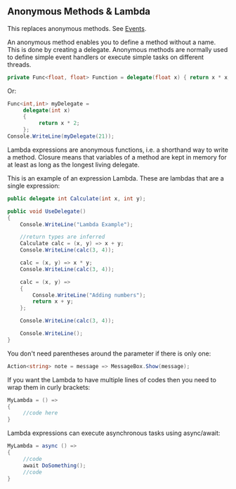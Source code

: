 ## Anonymous Methods & Lambda

This replaces anonymous methods. See [Events](Events.md). 

An anonymous method enables you to define a method without a name. This is done by creating a delegate. Anonymous methods are normally used to define simple event handlers or execute simple tasks on different threads.

```csharp
private Func<float, float> Function = delegate(float x) { return x * x; };
```

Or:

```csharp
Func<int,int> myDelegate =
     delegate(int x)
     {
          return x * 2;
     };
Console.WriteLine(myDelegate(21));
```

Lambda expressions are anonymous functions, i.e. a shorthand way to write a method. Closure means that variables of a method are kept in memory for at least as long as the longest living delegate.

This is an example of an expression Lambda. These are lambdas that are a single expression:


```csharp
public delegate int Calculate(int x, int y);

public void UseDelegate()
{
    Console.WriteLine("Lambda Example");

    //return types are inferred
    Calculate calc = (x, y) => x + y;
    Console.WriteLine(calc(3, 4));

    calc = (x, y) => x * y;
    Console.WriteLine(calc(3, 4));

    calc = (x, y) =>
    {
        Console.WriteLine("Adding numbers");
        return x + y;
    };

    Console.WriteLine(calc(3, 4));

    Console.WriteLine();
}
```

You don't need parentheses around the parameter if there is only one:

```csharp
Action<string> note = message => MessageBox.Show(message);
```

If you want the Lambda to have multiple lines of codes then you need to wrap them in curly brackets:

```csharp
MyLambda = () => 
{
     //code here
}
```

Lambda expressions can execute asynchronous tasks using async/await:

```csharp
MyLambda = async () => 
{
     //code
     await DoSomething();
     //code
}
```
<!--stackedit_data:
eyJoaXN0b3J5IjpbNjgzNTEyNjM5XX0=
-->